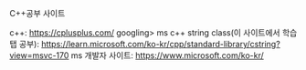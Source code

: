 C++공부 사이트

c++: https://cplusplus.com/ 
googling> ms c++ string class(이 사이트에서 학습 탭 공부): https://learn.microsoft.com/ko-kr/cpp/standard-library/cstring?view=msvc-170 
ms 개발자 사이트: https://www.microsoft.com/ko-kr/ 
